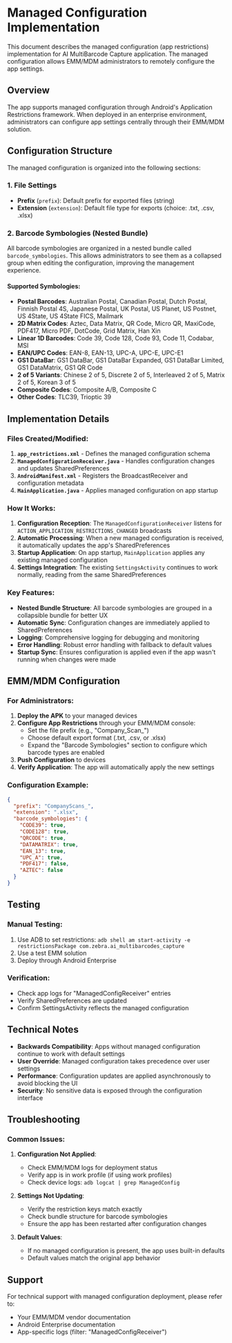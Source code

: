 # Managed Configuration Implementation

This document describes the managed configuration (app restrictions) implementation for AI MultiBarcode Capture application. The managed configuration allows EMM/MDM administrators to remotely configure the app settings.

## Overview

The app supports managed configuration through Android's Application Restrictions framework. When deployed in an enterprise environment, administrators can configure app settings centrally through their EMM/MDM solution.

## Configuration Structure

The managed configuration is organized into the following sections:

### 1. File Settings
- **Prefix** (`prefix`): Default prefix for exported files (string)
- **Extension** (`extension`): Default file type for exports (choice: .txt, .csv, .xlsx)

### 2. Barcode Symbologies (Nested Bundle)
All barcode symbologies are organized in a nested bundle called `barcode_symbologies`. This allows administrators to see them as a collapsed group when editing the configuration, improving the management experience.

#### Supported Symbologies:
- **Postal Barcodes**: Australian Postal, Canadian Postal, Dutch Postal, Finnish Postal 4S, Japanese Postal, UK Postal, US Planet, US Postnet, US 4State, US 4State FICS, Mailmark
- **2D Matrix Codes**: Aztec, Data Matrix, QR Code, Micro QR, MaxiCode, PDF417, Micro PDF, DotCode, Grid Matrix, Han Xin
- **Linear 1D Barcodes**: Code 39, Code 128, Code 93, Code 11, Codabar, MSI
- **EAN/UPC Codes**: EAN-8, EAN-13, UPC-A, UPC-E, UPC-E1
- **GS1 DataBar**: GS1 DataBar, GS1 DataBar Expanded, GS1 DataBar Limited, GS1 DataMatrix, GS1 QR Code
- **2 of 5 Variants**: Chinese 2 of 5, Discrete 2 of 5, Interleaved 2 of 5, Matrix 2 of 5, Korean 3 of 5
- **Composite Codes**: Composite A/B, Composite C
- **Other Codes**: TLC39, Trioptic 39

## Implementation Details

### Files Created/Modified:

1. **`app_restrictions.xml`** - Defines the managed configuration schema
2. **`ManagedConfigurationReceiver.java`** - Handles configuration changes and updates SharedPreferences
3. **`AndroidManifest.xml`** - Registers the BroadcastReceiver and configuration metadata
4. **`MainApplication.java`** - Applies managed configuration on app startup

### How It Works:

1. **Configuration Reception**: The `ManagedConfigurationReceiver` listens for `ACTION_APPLICATION_RESTRICTIONS_CHANGED` broadcasts
2. **Automatic Processing**: When a new managed configuration is received, it automatically updates the app's SharedPreferences
3. **Startup Application**: On app startup, `MainApplication` applies any existing managed configuration
4. **Settings Integration**: The existing `SettingsActivity` continues to work normally, reading from the same SharedPreferences

### Key Features:

- **Nested Bundle Structure**: All barcode symbologies are grouped in a collapsible bundle for better UX
- **Automatic Sync**: Configuration changes are immediately applied to SharedPreferences
- **Logging**: Comprehensive logging for debugging and monitoring
- **Error Handling**: Robust error handling with fallback to default values
- **Startup Sync**: Ensures configuration is applied even if the app wasn't running when changes were made

## EMM/MDM Configuration

### For Administrators:

1. **Deploy the APK** to your managed devices
2. **Configure App Restrictions** through your EMM/MDM console:
   - Set the file prefix (e.g., "Company_Scan_")
   - Choose default export format (.txt, .csv, or .xlsx)
   - Expand the "Barcode Symbologies" section to configure which barcode types are enabled
3. **Push Configuration** to devices
4. **Verify Application**: The app will automatically apply the new settings

### Configuration Example:

```json
{
  "prefix": "CompanyScans_",
  "extension": ".xlsx",
  "barcode_symbologies": {
    "CODE39": true,
    "CODE128": true,
    "QRCODE": true,
    "DATAMATRIX": true,
    "EAN_13": true,
    "UPC_A": true,
    "PDF417": false,
    "AZTEC": false
  }
}
```

## Testing

### Manual Testing:
1. Use ADB to set restrictions: `adb shell am start-activity -e restrictionsPackage com.zebra.ai_multibarcodes_capture`
2. Use a test EMM solution
3. Deploy through Android Enterprise

### Verification:
- Check app logs for "ManagedConfigReceiver" entries
- Verify SharedPreferences are updated
- Confirm SettingsActivity reflects the managed configuration

## Technical Notes

- **Backwards Compatibility**: Apps without managed configuration continue to work with default settings
- **User Override**: Managed configuration takes precedence over user settings
- **Performance**: Configuration updates are applied asynchronously to avoid blocking the UI
- **Security**: No sensitive data is exposed through the configuration interface

## Troubleshooting

### Common Issues:

1. **Configuration Not Applied**:
   - Check EMM/MDM logs for deployment status
   - Verify app is in work profile (if using work profiles)
   - Check device logs: `adb logcat | grep ManagedConfig`

2. **Settings Not Updating**:
   - Verify the restriction keys match exactly
   - Check bundle structure for barcode symbologies
   - Ensure the app has been restarted after configuration changes

3. **Default Values**:
   - If no managed configuration is present, the app uses built-in defaults
   - Default values match the original app behavior

## Support

For technical support with managed configuration deployment, please refer to:
- Your EMM/MDM vendor documentation
- Android Enterprise documentation
- App-specific logs (filter: "ManagedConfigReceiver")